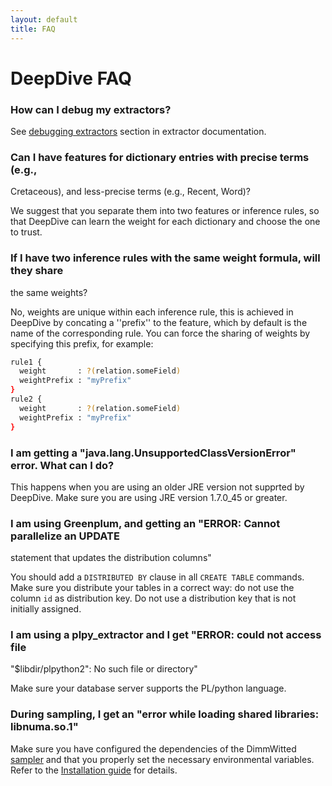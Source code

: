 ```yaml
---
layout: default
title: FAQ
---
```


# DeepDive FAQ


### How can I debug my extractors?

See [debugging extractors](extractors.html#debug_extractors) section in extractor documentation.

### Can I have features for dictionary entries with precise terms (e.g.,
Cretaceous), and less-precise terms (e.g., Recent, Word)?

We suggest that you separate them into two features or inference rules, so that
DeepDive can learn the weight for each dictionary and choose the one to trust.

### If I have two inference rules with the same weight formula, will they share
the same weights?

No, weights are unique within each inference rule, this is achieved in DeepDive
by concating a ''prefix'' to the
feature, which by default is the name of the corresponding rule. You can force
the sharing of weights by specifying this
prefix, for example:

```bash
rule1 {
  weight       : ?(relation.someField)
  weightPrefix : "myPrefix"
}
rule2 {
  weight       : ?(relation.someField)
  weightPrefix : "myPrefix"
}
```

### I am getting a "java.lang.UnsupportedClassVersionError" error. What can I do?

This happens when you are using an older JRE version not supprted by DeepDive.
Make sure you are using JRE version 1.7.0_45 or greater.


### I am using Greenplum, and getting an "ERROR: Cannot parallelize an UPDATE
statement that updates the distribution columns"

You should add a `DISTRIBUTED BY` clause in all `CREATE TABLE` commands. Make
sure you distribute your tables in a correct way: do not use the column `id` as
distribution key. Do not use a distribution key that is not initially assigned.


### I am using a plpy_extractor and I get  "ERROR: could not access file
"$libdir/plpython2": No such file or directory"

Make sure your database server supports the PL/python language.

### During sampling, I get an "error while loading shared libraries: libnuma.so.1"

Make sure you have configured the dependencies of the DimmWitted
[sampler](sampler.html) and that you properly set the necessary environmental
variables. Refer to the [Installation guide](installation.html#sampler) for
details.

